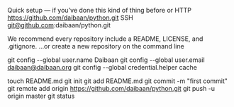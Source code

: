 Quick setup — if you've done this kind of thing before
or
HTTP https://github.com/daibaan/python.git
SSH  git@github.com:daibaan/python.git

We recommend every repository include a README, LICENSE, and .gitignore.
…or create a new repository on the command line

git config --global user.name Daibaan
git config --global user.email daibaan@daibaan.org
git config --global credential.helper cache

touch README.md
git init
git add README.md
git commit -m "first commit"
git remote add origin https://github.com/daibaan/python.git
git push -u origin master
git status
